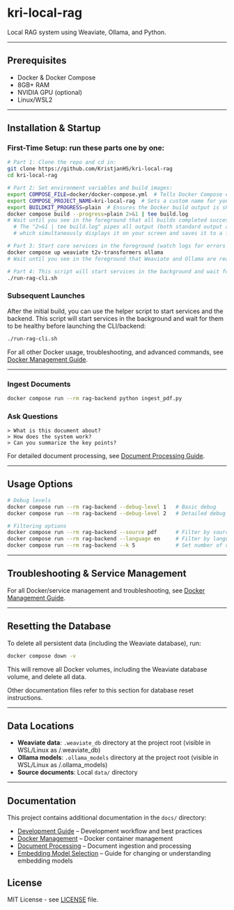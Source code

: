 # kri-local-rag

Local RAG system using Weaviate, Ollama, and Python.

---

## Prerequisites
- Docker & Docker Compose
- 8GB+ RAM
- NVIDIA GPU (optional)
- Linux/WSL2

---

## Installation & Startup

### First-Time Setup: run these parts one by one:

```bash
# Part 1: Clone the repo and cd in:
git clone https://github.com/KristjanHS/kri-local-rag
cd kri-local-rag

# Part 2: Set environment variables and build images:
export COMPOSE_FILE=docker/docker-compose.yml  # Tells Docker Compose exactly which file to use.
export COMPOSE_PROJECT_NAME=kri-local-rag  # Sets a custom name for your project.
export BUILDKIT_PROGRESS=plain  # Ensures the Docker build output is shown as a continuous, plain-text log instead of the default progress bars.
docker compose build --progress=plain 2>&1 | tee build.log
# Wait until you see in the foreground that all builds completed successfully
  # The "2>&1 | tee build.log" pipes all output (both standard output and errors) to the tee command,
  # which simultaneously displays it on your screen and saves it to a file named build.log.

# Part 3: Start core services in the foreground (watch logs for errors or readiness):
docker compose up weaviate t2v-transformers ollama
# Wait until you see in the foreground that Weaviate and Ollama are ready. Use Ctrl+C to stop when services started up successfully.

# Part 4: This script will start services in the background and wait for them to be healthy before launching the CLI/backend:
./run-rag-cli.sh 
```

### Subsequent Launches

After the initial build, you can use the helper script to start services and the backend. 
This script will start services in the background and wait for them to be healthy before launching the CLI/backend:
```bash
./run-rag-cli.sh
```

For all other Docker usage, troubleshooting, and advanced commands, see [Docker Management Guide](docs/docker-management.md).

---

### Ingest Documents
```bash
docker compose run --rm rag-backend python ingest_pdf.py
```

### Ask Questions
```
> What is this document about?
> How does the system work?
> Can you summarize the key points?
```

For detailed document processing, see [Document Processing Guide](docs/document-processing.md).

---

## Usage Options

```bash
# Debug levels
docker compose run --rm rag-backend --debug-level 1   # Basic debug
docker compose run --rm rag-backend --debug-level 2   # Detailed debug

# Filtering options
docker compose run --rm rag-backend --source pdf      # Filter by source
docker compose run --rm rag-backend --language en     # Filter by language
docker compose run --rm rag-backend --k 5             # Set number of chunks to use after re-ranking
```

---

## Troubleshooting & Service Management

For all Docker/service management and troubleshooting, see [Docker Management Guide](docs/docker-management.md).

---

## Resetting the Database

To delete all persistent data (including the Weaviate database), run:

```bash
docker compose down -v
```

This will remove all Docker volumes, including the Weaviate database volume, and delete all data.

Other documentation files refer to this section for database reset instructions.

---

## Data Locations

- **Weaviate data**: `.weaviate_db` directory at the project root (visible in WSL/Linux as <project-root>/.weaviate_db)
- **Ollama models**: `.ollama_models` directory at the project root (visible in WSL/Linux as <project-root>/.ollama_models)
- **Source documents**: Local `data/` directory

---

## Documentation

This project contains additional documentation in the `docs/` directory:

- [Development Guide](docs/DEVELOPMENT.md) – Development workflow and best practices
- [Docker Management](docs/docker-management.md) – Docker container management
- [Document Processing](docs/document-processing.md) – Document ingestion and processing
- [Embedding Model Selection](docs/embedding-model-selection.md) – Guide for changing or understanding embedding models

## License

MIT License - see [LICENSE](LICENSE) file.

